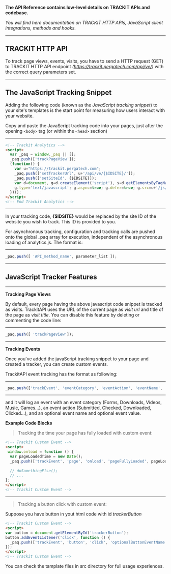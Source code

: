 **The API Reference contains low-level details on TRACKIT APIs and codebase.**

*You will find here documentation on TRACKIT HTTP APIs, JavaScript client integrations, methods and hooks.*

---


## TRACKIT HTTP API

To track page views, events, visits, you have to send a HTTP request (GET) to TRACKIT HTTP API endpoint *(https://trackit.pergatech.com/api/ve/)* with the correct query parameters set.

---


## The JavaScript Tracking Snippet

Adding the following code (known as the *JavaScript tracking snippet*) to your site's templates is the start point for measuring how users interact with your website.

Copy and paste the JavaScript tracking code into your pages, just after the opening `<body>` tag (or within the `<head>` section)

---
```html
<!-- Trackit Analytics -->
<script>
  var _paq = window._paq || [];
  _paq.push(['trackPageView']);
  (function() {
    var u="https://trackit.pergatech.com";
    _paq.push(['setTrackerUrl', u+'/api/ve/{$IDSITE}/']);
    _paq.push(['setSiteId', {$IDSITE}]);
    var d=document, g=d.createElement('script'), s=d.getElementsByTagName('script')[0];
    g.type='text/javascript'; g.async=true; g.defer=true; g.src=u+'/js/v1.0/analytics.js'; s.parentNode.insertBefore(g,s);
  })();
</script>
<!-- End Trackit Analytics -->
```
---

In your tracking code, **{$IDSITE}** would be replaced by the site ID of the website you wish to track. This ID is provided to you.

For asynchronous tracking, configuration and tracking calls are pushed onto the global _paq array for execution, independent of the asynchronous loading of analytics.js. The format is:

---
```javascript
_paq.push([ 'API_method_name', parameter_list ]);
```
---


## JavaScript Tracker Features

---
**Tracking Page Views**

By default, every page having the above javascript code snippet is tracked as visits. TrackitAPI uses the URL of the current page as _visit url_ and title of the page as _visit title_. You can disable this feature by deleting or commenting the code line:

---
```javascript
_paq.push([ 'trackPageView']);
```
---


**Tracking Events**

Once you've added the javaScript tracking snippet to your page and created a tracker, you can create custom events.

TrackitAPI event tracking has the format as following:

---
```javascript
_paq.push(['trackEvent', 'eventCategory', 'eventAction', 'eventName', 'eventValue']);
```
---
and it will log an event with an event category (Forms, Downloads, Videos, Music, Games...), an event action (Submitted, Checked, Downloaded, Clicked...), and an optional event name and optional event value.


**Example Code Blocks**

> Tracking the time your page has fully loaded with custom event:

```html
<!-- Trackit Custom Event -->
<script>
 window.onload = function () {  
  var pageLoadedTime = new Date();
  _paq.push(['trackEvent', 'page', 'onload', 'pageFullyLoaded', pageLoadedTime.getTime()]);
  
  // doSomethingElse();
  // ...
};
</script>
<!-- Trackit Custom Event -->
```
---

> Tracking a button click with custom event:

Suppose you have button in yout html code with id _trackerButton_

```html
<!-- Trackit Custom Event -->
<script>
var button = document.getElementById('trackerButton');
button.addEventListener('click', function () {
  _paq.push(['trackEvent', 'button', 'click', 'optionalButtonEventName', 'optionalButtonEventValue']);
});
</script>
<!-- Trackit Custom Event -->
```

You can check the tamplate files in src directory for full usage experiences.
